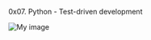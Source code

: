 0x07. Python - Test-driven development

![My image](https://s3.amazonaws.com/intranet-projects-files/holbertonschool-higher-level_programming+/246/giphy-4.gif)

